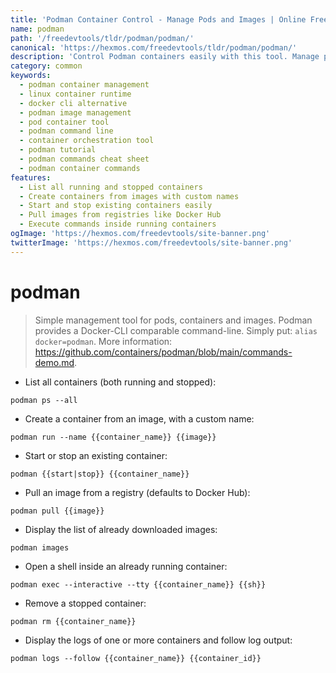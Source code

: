 ```yaml
---
title: 'Podman Container Control - Manage Pods and Images | Online Free DevTools by Hexmos'
name: podman
path: '/freedevtools/tldr/podman/podman/'
canonical: 'https://hexmos.com/freedevtools/tldr/podman/podman/'
description: 'Control Podman containers easily with this tool. Manage pods, images, and containers efficiently on Linux systems with a Docker-compatible CLI. Free online tool, no registration required.'
category: common
keywords:
  - podman container management
  - linux container runtime
  - docker cli alternative
  - podman image management
  - pod container tool
  - podman command line
  - container orchestration tool
  - podman tutorial
  - podman commands cheat sheet
  - podman container commands
features:
  - List all running and stopped containers
  - Create containers from images with custom names
  - Start and stop existing containers easily
  - Pull images from registries like Docker Hub
  - Execute commands inside running containers
ogImage: 'https://hexmos.com/freedevtools/site-banner.png'
twitterImage: 'https://hexmos.com/freedevtools/site-banner.png'
---
```


# podman

> Simple management tool for pods, containers and images.
> Podman provides a Docker-CLI comparable command-line. Simply put: `alias docker=podman`.
> More information: <https://github.com/containers/podman/blob/main/commands-demo.md>.

- List all containers (both running and stopped):

`podman ps --all`

- Create a container from an image, with a custom name:

`podman run --name {{container_name}} {{image}}`

- Start or stop an existing container:

`podman {{start|stop}} {{container_name}}`

- Pull an image from a registry (defaults to Docker Hub):

`podman pull {{image}}`

- Display the list of already downloaded images:

`podman images`

- Open a shell inside an already running container:

`podman exec --interactive --tty {{container_name}} {{sh}}`

- Remove a stopped container:

`podman rm {{container_name}}`

- Display the logs of one or more containers and follow log output:

`podman logs --follow {{container_name}} {{container_id}}`
